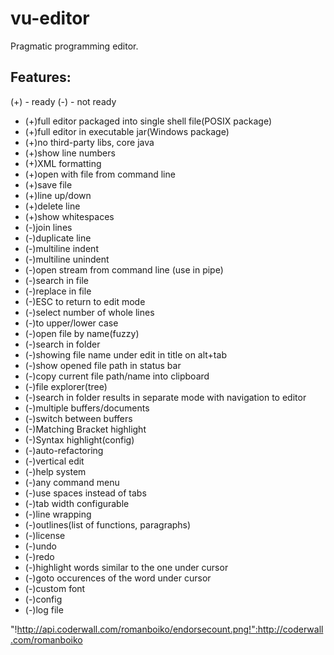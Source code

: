 vu-editor
=========

Pragmatic programming editor.

Features:
---------

(+) - ready
(-) - not ready

* (+)full editor packaged into single shell file(POSIX package)
* (+)full editor in executable jar(Windows package)
* (+)no third-party libs, core java
* (+)show line numbers
* (+)XML formatting
* (+)open with file from command line
* (+)save file
* (+)line up/down
* (+)delete line
* (+)show whitespaces
* (-)join lines
* (-)duplicate line
* (-)multiline indent
* (-)multiline unindent
* (-)open stream from command line (use in pipe)
* (-)search in file
* (-)replace in file
* (-)ESC to return to edit mode
* (-)select number of whole lines
* (-)to upper/lower case
* (-)open file by name(fuzzy)
* (-)search in folder
* (-)showing file name under edit in title on alt+tab
* (-)show opened file path in status bar
* (-)copy current file path/name into clipboard
* (-)file explorer(tree)
* (-)search in folder results in separate mode with navigation to editor
* (-)multiple buffers/documents
* (-)switch between buffers
* (-)Matching Bracket highlight
* (-)Syntax highlight(config)
* (-)auto-refactoring
* (-)vertical edit
* (-)help system
* (-)any command menu
* (-)use spaces instead of tabs
* (-)tab width configurable
* (-)line wrapping
* (-)outlines(list of functions, paragraphs)
* (-)license
* (-)undo
* (-)redo
* (-)highlight words similar to the one under cursor
* (-)goto occurences of the word under cursor
* (-)custom font
* (-)config
* (-)log file



"!http://api.coderwall.com/romanboiko/endorsecount.png!":http://coderwall.com/romanboiko
